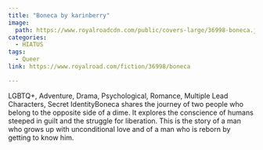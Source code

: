 ```yaml
---
title: "Boneca by karinberry"
image:
  path: https://www.royalroadcdn.com/public/covers-large/36998-boneca.jpg
categories:
  - HIATUS
tags:
  - Queer
link: https://www.royalroad.com/fiction/36998/boneca

---
```

LGBTQ+, Adventure, Drama, Psychological, Romance, Multiple Lead Characters, Secret IdentityBoneca shares the journey of two people who belong to the opposite side of a dime. It explores the conscience of humans steeped in guilt and the struggle for liberation. This is the story of a man who grows up with unconditional love and of a man who is reborn by getting to know him.

